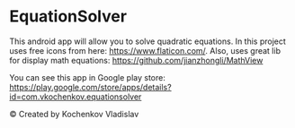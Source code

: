 # EquationSolver

This android app will allow you to solve quadratic equations. 
In this project uses free icons from here: https://www.flaticon.com/. 
Also, uses great lib for display math equations: https://github.com/jianzhongli/MathView

You can see this app in Google play store: https://play.google.com/store/apps/details?id=com.vkochenkov.equationsolver

© Created by Kochenkov Vladislav
